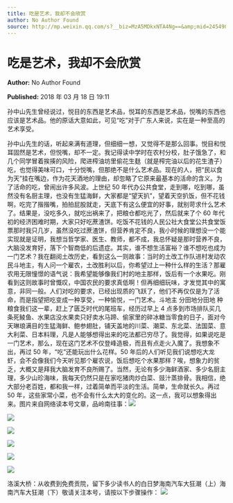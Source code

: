 ```yaml
---
title: 吃是艺术，我却不会欣赏
author: No Author Found
source: http://mp.weixin.qq.com/s?__biz=MzA5MDkxNTA4Ng==&amp;mid=2454906963&amp;idx=1&amp;sn=5762762c06f55053a495aa9d35b02119&amp;chksm=87a22032b0d5a924a6de60a33bcd898a476fa68eb4dbfcc6030a72235129688abbb932d06cdf#rd
---
```


# 吃是艺术，我却不会欣赏

**Author:** No Author Found

**Published:** 2018 年 03 月 18 日 19:11

孙中山先生曾经说过，悦目的东西是艺术品，悦耳的东西是艺术品，悦嘴的东西也应该是艺术品。他的原话大意如此，可见“吃”对于广东人来说，实在是一种至高的艺术享受。

孙中山先生的话，听起来满有道理，但细细一想，又觉得不是那么回事。悦目和悦耳固然是艺术，但悦嘴，却不一定。我记得读中学时在农村分校，肚子饿急了，和几个同学冒着挨揍的风险，爬进榨油坊里偷花生麸（就是榨完油以后的花生渣子）吃，也觉得美味可口，十分悦嘴，但那绝不是什么艺术品。现在的人，把“民以食为天”挂在嘴边，作为花天酒地的理由，却忽略了它原来最基本的活命的含义。为了活命的吃，曾闹出许多风波。上世纪 50 年代办公共食堂，走到哪，吃到哪，虽然没有名厨主理，也没有生猛海鲜，大家都是“望天扒”，望着天空扒饭，但不花钱啊，吃完了揩揩嘴，拍拍屁股就走，天底下有这么便宜的好事，就别苛求什么艺术了。结果是，没吃多久，就吃出祸来了，把粮仓都吃光了，然后就来了个 60 年代初的经济困难时期，大家只好吃蔗渣饼。吃饭不花钱的人民公社大食堂公共食堂饭票那时我只几岁，虽然没吃过蔗渣饼，但营养肯定不良，我小时候的理想没一个能实现就是证明，我想当哲学家、医生、教师，都不成，我总怀疑是那时营养不良，大脑没发育好，落下个智商低的后遗症。其实，谁不想生活富裕？谁不想吃也成为一门艺术？我在翻阅土改历史，看到这么一则故事：当时的土改工作队进村发动农民斗地主，有人问一个雇农，土改胜利以后，你希望过上一种什么样的生活？那雇农用无限憧憬的语气说：我希望能够像我们村的地主那样，饭后有一个水果吃。刚看到这则故事时曾慨叹，中国农民的要求真低啊！但再细细玩味，才发觉其中的寓意，非同一般。人们对吃的要求，已经出现质的飞跃了，他们不再仅仅是为了活命，而是指望把吃变成一种享受，一种愉悦，一门艺术。斗地主 分田地分田地 种粮食我们这一辈，赶上了匮乏时代的尾班车，经历过早上 4 点多到市场排队买几条死鲮鱼、水果店没水果卖只好卖水马蹄、偷家里的碎冰糖当零食的日子，面对今天琳琅满目的生猛海鲜、鲍参翅肚，铺天盖地的川菜、潮菜、东北菜、法国菜、意大利菜、日本料理，凡是人能够想得出来的吃法都已穷尽了。我觉得，如果说吃是一门艺术，那么，现在这门艺术不仅登峰造极，而且有点走火入魔了。我想象不出，再过 50 年，“吃”还能玩出什么花样。50 年后的人们听见我们说想吃大龙虾，会不会像我们今天听见那个雇农说，饭后想吃个水果那样？唉，想象力的贫乏，大概又是拜我大脑发育不良所赐了。当然，无论有多少海鲜酒家、多少名厨主理，多少山珍海味，我每天仍然只是在家吃猪肉炒白菜、豉汁蒸排骨。我相信，绝大部分老百姓，都和我一样，过着简单而平淡的生活。简单，生命就长久。再过 50 年，这些家常小菜，也不会有什么太大的变化的。这一点，我可以想象得出来。图片来自网络读本号文章，品岭南往事：![](https://mmbiz.qpic.cn/mmbiz_jpg/PJWG74pLsMazCc5iaDqGmLjiaMWypxLIUa7nrTBQT0US8TgCrAllFdFcmTF3eKPERNzyHYOwzjfRDAD2sebaMJlQ/640?wx_fmt=jpeg)

![](https://mmbiz.qpic.cn/mmbiz_jpg/PJWG74pLsMazCc5iaDqGmLjiaMWypxLIUaVWTEsGBlKMaObD1msHeM3v3KNiblohuAh0ws3cm2LCZ6G2XsoicxVs1g/640?wx_fmt=jpeg)

![](https://mmbiz.qpic.cn/mmbiz_jpg/PJWG74pLsMazCc5iaDqGmLjiaMWypxLIUaPP8LR4uaxXG7Rmxh4mnrmiboCggk7KEnCQkHfvVUdz5gxK3m65D73Ew/640?wx_fmt=jpeg)

![](https://mmbiz.qpic.cn/mmbiz_jpg/PJWG74pLsMazCc5iaDqGmLjiaMWypxLIUa84bicTYWsabld7K3DBRTk8sricibOQEtVkEJjzqZRt3Re0iaIvq0nNth9w/640?wx_fmt=jpeg)

![](https://mmbiz.qpic.cn/mmbiz_jpg/PJWG74pLsMazCc5iaDqGmLjiaMWypxLIUanE09y2wT8PVQrEbIQ0TrVn0KzOEDmbic0mDMr6VCnmjy48ZerYfqkOw/640?wx_fmt=jpeg)

![](https://mmbiz.qpic.cn/mmbiz_jpg/PJWG74pLsMazCc5iaDqGmLjiaMWypxLIUaMDvibzT4v74bSibjEWY4xEFCLibMEP1hmc51QKDMHjQPiczHsXJo7RfImw/640?wx_fmt=jpeg)

洛溪大桥：从收费到免费贡院，留下多少读书人的白日梦海南汽车大狂潮（上）海南汽车大狂潮（下）敬请关注本号，请按以下步骤操作：
![](https://mmbiz.qpic.cn/mmbiz/QKDxrVYehicf5ibfuOicF7f7TZzXmeYibRouJApgcOHddQ1Ax5HtY9KdvOIC2DLKeR2jfYHsjlE5lyeFKBWxopBFkQ/640?wx_fmt=gif)

